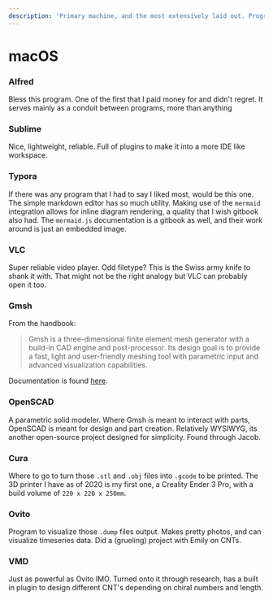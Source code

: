 ```yaml
---
description: 'Primary machine, and the most extensively laid out. Programs listed'
---
```


# macOS

### Alfred

Bless this program. One of the first that I paid money for and didn't regret. It serves mainly as a conduit between programs, more than anything 

### Sublime

Nice, lightweight, reliable. Full of plugins to make it into a more IDE like workspace.

### Typora

If there was any program that I had to say I liked most, would be this one. The simple markdown editor has so much utility. Making use of the `mermaid` integration allows for inline diagram rendering, a quality that I wish gitbook also had. The `mermaid.js` documentation is a gitbook as well, and their work around is just an embedded image. 

### VLC

Super reliable video player. Odd filetype? This is the Swiss army knife to shank it with. That might not be the right analogy but VLC can probably open it too. 

### Gmsh

From the handbook:

> Gmsh is a three-dimensional finite element mesh generator with a build-in CAD engine and post-processor. Its design goal is to provide a fast, light and user-friendly meshing tool with parametric input and advanced visualization capabilities.

Documentation is found [here](https://gitlab.onelab.info/gmsh/gmsh/-/wikis/home). 

### OpenSCAD

A parametric solid modeler. Where Gmsh is meant to interact with parts, OpenSCAD is meant for design and part creation. Relatively WYSIWYG, its another open-source project designed for simplicity. Found through Jacob. 

### Cura 

Where to go to turn those `.stl` and `.obj` files into `.gcode` to be printed. The 3D printer I have as of 2020 is my first one, a Creality Ender 3 Pro, with a build volume of `220 x 220 x 250mm`. 

### Ovito

Program to visualize those `.dump` files output. Makes pretty photos, and can visualize timeseries data. Did a \(grueling\) project with Emily on CNTs. 

### VMD

Just as powerful as Ovito IMO. Turned onto it through research, has a built in plugin to design different CNT's depending on chiral numbers and length.



## 

